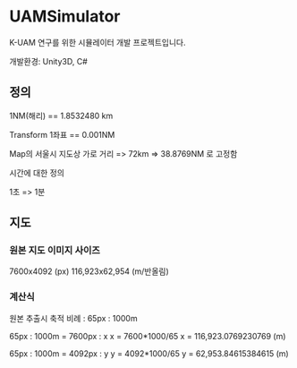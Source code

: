 # UAMSimulator
K-UAM 연구를 위한 시뮬레이터 개발 프로젝트입니다. 

개발환경: Unity3D, C#

## 정의


1NM(해리) == 1.8532480 km

Transform 1좌표 == 0.001NM

Map의 서울시 지도상 가로 거리 => 72km => 38.8769NM 로 고정함

시간에 대한 정의

1초 => 1분

## 지도

### 원본 지도 이미지 사이즈
7600x4092 (px)
116,923x62,954 (m/반올림)

### 계산식

원본 추출시 축적 비례 : 65px : 1000m

65px : 1000m = 7600px : x
x = 7600*1000/65
x = 116,923.0769230769 (m)

65px : 1000m = 4092px : y
y = 4092*1000/65
y = 62,953.84615384615 (m)











